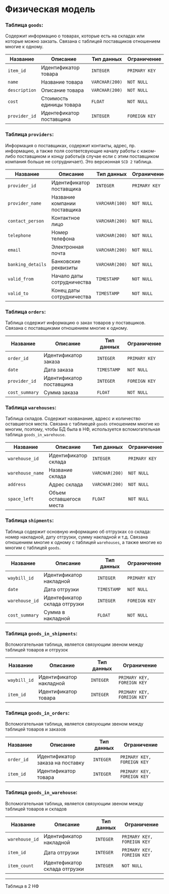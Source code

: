 
# Физическая модель



### Таблица `goods`:
Содержит информацию о товарах, которые есть на складах или которые можно закзать. Связана с таблицей поставщиков отношением многие к одному.

| Название        | Описание           | Тип данных     | Ограничение   |
|-----------------|--------------------|----------------|---------------|
| `item_id`       | Идентификатор товара  | `INTEGER`      | `PRIMARY KEY` |
| `name`          | Название товара    | `VARCHAR(200)` | `NOT NULL`    |
| `description`   | Описание товара    | `VARCHAR(200)` | `NOT NULL`    |
| `cost`          |Стоимость единицы товара | `FLOAT` | `NOT NULL`    |
| `provider_id`   | Идентефикатор поставщика    | `INTEGER`      | `FOREIGN KEY`    |

### Таблица `providers`:
Информация о поставщиках, содержит контакты, адрес, пр. информацию,  а также поля соответсвующие началу работы с каком-либо поставщиком и концу работы(в случае если с этим поставщиком компания больше не сотрудничает). Это версионная `SCD 2` таблица.

| Название             | Описание                                         | Тип данных     | Ограничение   |
|----------------------|--------------------------------------------------|----------------|---------------|
| `provider_id`        | Идентификатор поставщика      | `INTEGER`      | `PRIMARY KEY` |
| `provider_name`      | Название компании поставщика  | `VARCHAR(100)` | `NOT NULL`    |
| `contact_person`     | Контактное лицо               | `VARCHAR(200)`      | `NOT NULL`    |
| `telephone`          | Номер телефона                | `VARCHAR(200)`      | `NOT NULL`    |
| `email`              | Электронная почта             | `VARCHAR(200)`      | `NOT NULL`    |
| `banking_details`    | Банковские реквизиты          | `VARCHAR(200)`      | `NOT NULL`    |
| `valid_from`         | Начало даты сотрудничества    | `TIMESTAMP`      | `NOT NULL`    |
| `valid_to`           | Конец даты сотрудничества     | `TIMESTAMP`      | `NOT NULL`    |

### Таблица `orders`:
Таблица содержит информацию о заках товаров у поставщиков. Связана с поставщиками отношением многие к одному.

| Название    | Описание                        | Тип данных  | Ограничение   |
|-------------|---------------------------------|-------------|---------------|
| `order_id`    | Идентификатор заказа         | `INTEGER`   | `PRIMARY KEY` |
| `date`     | Дата заказа       | `TIMESTAMP`   | `NOT NULL` |
| `provider_id`     | Идентификатор  поставщика          | `INTEGER`   | `FOREIGN KEY` |
| `cost_summary` | Сумма заказа                 | `FLOAT` | `NOT NULL`    |

### Таблица `warehouses`:
Таблица складов. Содержит названание, адресс и количество оставшегося места. Связана с таблиецей `goods` отношением многие ко многим, поэтому, чтобы БД была в НФ, используется вспомогательная таблица `goods_in_warehouse`.

| Название             | Описание                                         | Тип данных     | Ограничение   |
|----------------------|--------------------------------------------------|----------------|---------------|
| `warehouse_id`        | Идентификатор склада      | `INTEGER`      | `PRIMARY KEY` |
| `warehouse_name`      | Название склада  | `VARCHAR(200)` | `NOT NULL`    |
| `address`     | Адрес склада              | `VARCHAR(200)`      | `NOT NULL`    |
| `space_left`          | Объем оставшегося места              | `FLOAT`      | `NOT NULL`    |

### Таблица `shipments`:
Таблица содержит основную информацию об отгрузках со склада: номер накладной, дату отгрузки, сумму накладной и т.д. Связана отношением многие к одному с таблицей `warehouses`, а также многие ко многим с таблицей `goods`.

| Название             | Описание                                         | Тип данных     | Ограничение   |
|----------------------|--------------------------------------------------|----------------|---------------|
| `waybill_id`        | Идентификатор накладной      | `INTEGER`      | `PRIMARY KEY` |
| `date`      | Дата отгрузки  | `TIMESTAMP` | `NOT NULL`    |
| `warehouse_id`     | Идентефикатор склада отгрузки               | `INTEGER`      | `FOREIGN KEY`    |
| `cost_summary`          | Сумма в накладной                | `FLOAT`      | `NOT NULL`    |

### Таблица `goods_in_shipments`:
Вспомогательная таблица, является связующим звеном между таблицей товаров и отгрузок

| Название             | Описание                                         | Тип данных     | Ограничение   |
|----------------------|--------------------------------------------------|----------------|---------------|
| `waybill_id`        | Идентификатор накладной      | `INTEGER`      | `PRIMARY KEY, FOREIGN KEY` |
| `item_id`      | Идентификатор товара  | `INTEGER` | `PRIMARY KEY, FOREIGN KEY`    |

### Таблица `goods_in_orders`:
Вспомогательная таблица, является связующим звеном между таблицей товаров и заказов

| Название             | Описание                                         | Тип данных     | Ограничение   |
|----------------------|--------------------------------------------------|----------------|---------------|
| `order_id`        | Идентификатор заказа на поставку      | `INTEGER`      | `PRIMARY KEY, FOREIGN KEY` |
| `item_id`      | Идентификатор товара  | `INTEGER` | `PRIMARY KEY, FOREIGN KEY`    |

### Таблица `goods_in_warehouse`:
Вспомогательная таблица, является связующим звеном между таблицей товаров и складов

| Название             | Описание                                         | Тип данных     | Ограничение   |
|----------------------|--------------------------------------------------|----------------|---------------|
| `warehouse_id`        | Идентификатор накладной      | `INTEGER`      | `PRIMARY KEY, FOREIGN KEY` |
| `item_id`      | Дата отгрузки  | `INTEGER` | `PRIMARY KEY, FOREIGN KEY`    |
| `item_count`     | Идентефикатор склада отгрузки               | `INTEGER`      | `NOT NULL`    |


---

Таблица в 2 НФ


